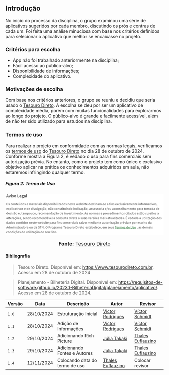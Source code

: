 ## Introdução 

No início do processo da disciplina, o grupo examinou uma série de aplicativos sugeridos por cada membro, discutindo os prós e contras de cada um. Foi feita uma análise minuciosa com base nos critérios definidos para selecionar o aplicativo que melhor se encaixasse no projeto.

### Critérios para escolha

- App não foi trabalhado anteriormente na disciplina;
- Fácil acesso ao público-alvo;
- Disponibilidade de informações;
- Complexidade do aplicativo.

### Motivações de escolha 

Com base nos critérios anteriores, o grupo se reuniu e decidiu que seria usado o [Tesouro Direto](https://www.tesourodireto.com.br). A escolha se deu por ser um aplicativo de complexidade média, porém com muitas funcionalidades para explorarmos ao longo do projeto. O público-alvo é grande e facilmente acessível, além de não ter sido utilizado para estudos na disciplina.

### Termos de uso

Para realizar o projeto em conformidade com as normas legais, verificamos os [termos de uso](https://www.tesourodireto.com.br/conheca/termos-de-uso-e-protecao-de-dados.htm#termos-de-uso) do [Tesouro Direto](https://www.tesourodireto.com.br) no dia 28 de outubro de 2024. Conforme mostra a Figura 2, é vedado o uso para fins comerciais sem autorização prévia. No entanto, como o projeto tem como único e exclusivo objetivo aplicar na prática os conhecimentos adquiridos em aula, não estaremos infringindo qualquer termo.

##### Figura 2: Termo de Uso

![Figura 2](../assets/termodeuso.png)
<div>
<font size="3"><p style="text-align: center"><b>Fonte:</b> <a href="https://www.tesourodireto.com.br/conheca/termos-de-uso-e-protecao-de-dados.htm#termos-de-uso">Tesouro Direto</a></font></p>
</div>

#### Bibliografia

> Tesouro Direto. Disponível em: <https://www.tesourodireto.com.br>. Acesso em 28 de outubro de 2024

> Planejamento - Bilheteria Digital. Disponível em: <https://requisitos-de-software.github.io/2023.1-BilheteriaDigital/planejamento/aplicativo/>. Acesso em 28 de outubro de 2024.

| Versão | Data       | Descrição | Autor     |       Revisor         |
| ------ | ---------- | --------- | --------- | --------------------- |
| `1.0` | 28/10/2024  | Estruturação Inicial | [Victor Rodrigues](https://github.com/ViictorHugoo) | [Víctor Schmidt](https://github.com/moonshinerd) |
| `1.1` | 28/10/2024  | Adição de Informações | [Victor Rodrigues](https://github.com/ViictorHugoo) | [Víctor Schmidt](https://github.com/moonshinerd) |
| `1.2` | 29/10/2024  | Adicionando Rich Picture | [Júlia Takaki](https://github.com/juliatakaki) | [Thales Euflauzino](https://github.com/thaleseuflauzino) |
| `1.3` | 29/10/2024  | Adicionando Fontes e Autores | [Júlia Takaki](https://github.com/juliatakaki) | [Thales Euflauzino](https://github.com/thaleseuflauzino) |
| `1.4` | 12/11/2024  | Colocando data do termo de uso | [Thales Euflauzino](https://github.com/thaleseuflauzino) | Colocar revisor |
